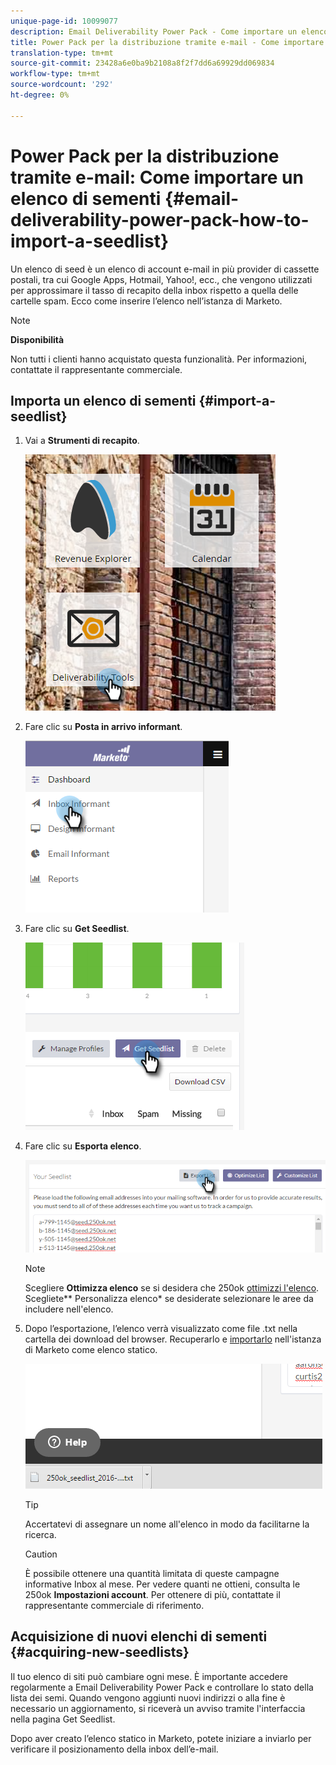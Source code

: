```yaml
---
unique-page-id: 10099077
description: Email Deliverability Power Pack - Come importare un elenco di modelli - Marketo Docs - Documentazione del prodotto
title: Power Pack per la distribuzione tramite e-mail - Come importare un elenco di indirizzi
translation-type: tm+mt
source-git-commit: 23428a6e0ba9b2108a8f2f7dd6a69929dd069834
workflow-type: tm+mt
source-wordcount: '292'
ht-degree: 0%

---
```



# Power Pack per la distribuzione tramite e-mail: Come importare un elenco di sementi {#email-deliverability-power-pack-how-to-import-a-seedlist}

Un elenco di seed è un elenco di account e-mail in più provider di cassette postali, tra cui Google Apps, Hotmail, Yahoo!, ecc., che vengono utilizzati per approssimare il tasso di recapito della inbox rispetto a quella delle cartelle spam. Ecco come inserire l’elenco nell’istanza di Marketo.

>[!NOTE]
>
>**Disponibilità**
>
>Non tutti i clienti hanno acquistato questa funzionalità. Per informazioni, contattate il rappresentante commerciale.

## Importa un elenco di sementi {#import-a-seedlist}

1. Vai a **Strumenti di recapito**.

   ![](assets/one-1.png)

1. Fare clic su **Posta in arrivo informant**.

   ![](assets/two-1.png)

1. Fare clic su **Get Seedlist**.

   ![](assets/three-1.png)

1. Fare clic su **Esporta elenco**.

   ![](assets/four.png)

   >[!NOTE]
   >
   >Scegliere **Ottimizza elenco** se si desidera che 250ok [ottimizzi l&#39;elenco](http://support.250ok.com/hc/en-us/articles/216763528-What-is-the-list-optimizer-and-why-should-I-use-it-). Scegliete** Personalizza elenco* se desiderate selezionare le aree da includere nell&#39;elenco.

1. Dopo l’esportazione, l’elenco verrà visualizzato come file .txt nella cartella dei download del browser. Recuperarlo e [importarlo](../../../getting-started/quick-wins/import-a-list-of-people.md) nell&#39;istanza di Marketo come elenco statico.

   ![](assets/five.png)

   >[!TIP]
   >
   >Accertatevi di assegnare un nome all&#39;elenco in modo da facilitarne la ricerca.

   >[!CAUTION]
   >
   >È possibile ottenere una quantità limitata di queste campagne informative Inbox al mese. Per vedere quanti ne ottieni, consulta le 250ok **Impostazioni account**. Per ottenere di più, contattate il rappresentante commerciale di riferimento.

## Acquisizione di nuovi elenchi di sementi {#acquiring-new-seedlists}

Il tuo elenco di siti può cambiare ogni mese. È importante accedere regolarmente a Email Deliverability Power Pack e controllare lo stato della lista dei semi. Quando vengono aggiunti nuovi indirizzi o alla fine è necessario un aggiornamento, si riceverà un avviso tramite l&#39;interfaccia nella pagina Get Seedlist.

Dopo aver creato l’elenco statico in Marketo, potete iniziare a inviarlo per verificare il posizionamento della inbox dell’e-mail.